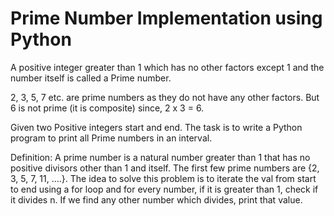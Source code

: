 # Prime Number Implementation using Python

A positive integer greater than 1 which has no other factors except 1 and the number itself is called a Prime number.

2, 3, 5, 7 etc. are prime numbers as they do not have any other factors. But 6 is not prime (it is composite) since, 2 x 3 = 6.

Given two Positive integers start and end. The task is to write a Python program to print all Prime numbers in an interval.

Definition: A prime number is a natural number greater than 1 that has no positive divisors other than 1 and itself. The first few prime numbers are {2, 3, 5, 7, 11, ….}.
The idea to solve this problem is to iterate the val from start to end using a for loop and for every number, if it is greater than 1, check if it divides n. If we find any other number which divides, print that value.
